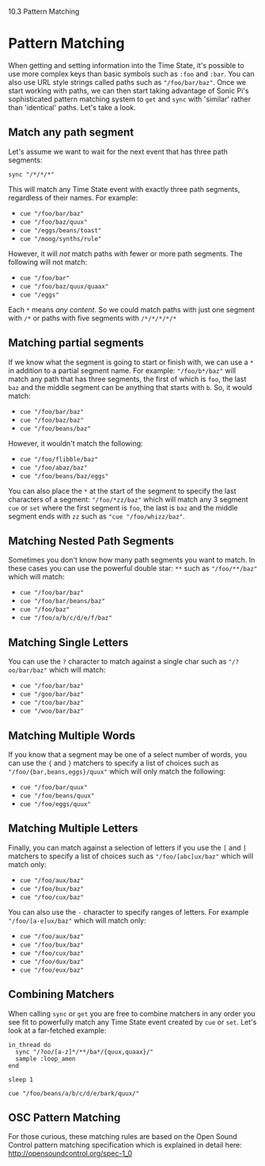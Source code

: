10.3 Pattern Matching

# Pattern Matching

When getting and setting information into the Time State, it's possible
to use more complex keys than basic symbols such as `:foo` and
`:bar`. You can also use URL style strings called paths such as
`"/foo/bar/baz"`. Once we start working with paths, we can then start
taking advantage of Sonic Pi's sophisticated pattern matching system to
`get` and `sync` with 'similar' rather than 'identical' paths. Let's
take a look.

## Match any path segment

Let's assume we want to wait for the next event that has three path segments:

```
sync "/*/*/*"
```

This will match any Time State event with exactly three path segments,
regardless of their names. For example:

* `cue "/foo/bar/baz"`
* `cue "/foo/baz/quux"`
* `cue "/eggs/beans/toast"`
* `cue "/moog/synths/rule"`

However, it will *not* match paths with fewer or more path segments. The
following will not match:

* `cue "/foo/bar"`
* `cue "/foo/baz/quux/quaax"`
* `cue "/eggs"`

Each `*` means *any content*. So we could match paths with just one segment with `/*` or paths with five segments with `/*/*/*/*/*`

## Matching partial segments

If we know what the segment is going to start or finish with, we can use
a `*` in addition to a partial segment name. For example:
`"/foo/b*/baz"` will match any path that has three segments, the first
of which is `foo`, the last `baz` and the middle segment can be anything
that starts with `b`. So, it would match:

* `cue "/foo/bar/baz"`
* `cue "/foo/baz/baz"`
* `cue "/foo/beans/baz"`

However, it wouldn't match the following:

* `cue "/foo/flibble/baz"`
* `cue "/foo/abaz/baz"`
* `cue "/foo/beans/baz/eggs"`

You can also place the `*` at the start of the segment to specify the
last characters of a segment: `"/foo/*zz/baz"` which will match any 3
segment `cue` or `set` where the first segment is `foo`, the last is
`baz` and the middle segment ends with `zz` such as `"cue
"/foo/whizz/baz"`.

## Matching Nested Path Segments

Sometimes you don't know how many path segments you want to match. In
these cases you can use the powerful double star: `**` such as
`"/foo/**/baz"` which will match:

* `cue "/foo/bar/baz"`
* `cue "/foo/bar/beans/baz"`
* `cue "/foo/baz"`
* `cue "/foo/a/b/c/d/e/f/baz"`

## Matching Single Letters

You can use the `?` character to match against a single char such as `"/?oo/bar/baz"` which will match:


* `cue "/foo/bar/baz"`
* `cue "/goo/bar/baz"`
* `cue "/too/bar/baz"`
* `cue "/woo/bar/baz"`

## Matching Multiple Words

If you know that a segment may be one of a select number of words, you
can use the `{` and `}` matchers to specify a list of choices such as
`"/foo/{bar,beans,eggs}/quux"` which will only match the following:

* `cue "/foo/bar/quux"`
* `cue "/foo/beans/quux"`
* `cue "/foo/eggs/quux"`

## Matching Multiple Letters

Finally, you can match against a selection of letters if you use the
`[` and `]` matchers to specify a list of choices such as
`"/foo/[abc]ux/baz"` which will match only:

* `cue "/foo/aux/baz"`
* `cue "/foo/bux/baz"`
* `cue "/foo/cux/baz"`


You can also use the `-` character to specify ranges of letters. For example `"/foo/[a-e]ux/baz"` which will match only:

* `cue "/foo/aux/baz"`
* `cue "/foo/bux/baz"`
* `cue "/foo/cux/baz"`
* `cue "/foo/dux/baz"`
* `cue "/foo/eux/baz"`

## Combining Matchers

When calling `sync` or `get` you are free to combine matchers in any
order you see fit to powerfully match any Time State event created by
`cue` or `set`. Let's look at a far-fetched example:

```
in_thread do
  sync "/?oo/[a-z]*/**/ba*/{quux,quaax}/"
  sample :loop_amen
end

sleep 1

cue "/foo/beans/a/b/c/d/e/bark/quux/"
```

## OSC Pattern Matching

For those curious, these matching rules are based on the Open Sound
Control pattern matching specification which is explained in detail
here: http://opensoundcontrol.org/spec-1_0
